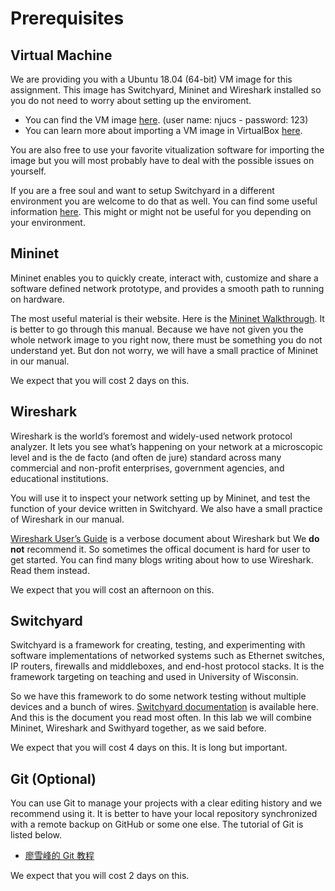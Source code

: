 # Prerequisites

## Virtual Machine

We are providing you with a Ubuntu 18.04 (64-bit) VM image for this assignment. This image has Switchyard, Mininet and Wireshark installed so you do not need to worry about setting up the enviroment.

- You can find the VM image [here](https://box.nju.edu.cn/d/123a70ac8ff34595b18f/).
(user name: njucs - password: 123)
- You can learn more about importing a VM image in VirtualBox [here](https://docs.oracle.com/cd/E26217_01/E26796/html/qs-import-vm.html).

You are also free to use your favorite vitualization software for importing the image but you will most probably have to deal with the possible issues on yourself.

If you are a free soul and want to setup Switchyard in a different environment you are welcome to do that as well. You can find some useful information [here](../../appendix/environment-setup.md). This might or might not be useful for you depending on your environment.

## Mininet

Mininet enables you to quickly create, interact with, customize and share a software defined network prototype, and provides a smooth path to running on hardware.

The most useful material is their website. Here is the [Mininet Walkthrough](http://mininet.org/walkthrough/). It is better to go through this manual. Because we have not given you the whole network image to you right now, there must be something you do not understand yet. But don not worry, we will have a small practice of Mininet in our manual.

We expect that you will cost 2 days on this.

## Wireshark

Wireshark is the world’s foremost and widely-used network protocol analyzer. It lets you see what’s happening on your network at a microscopic level and is the de facto (and often de jure) standard across many commercial and non-profit enterprises, government agencies, and educational institutions.

You will use it to inspect your network setting up by Mininet, and test the function of your device written in Switchyard. We also have a small practice of Wireshark in our manual.

[Wireshark User’s Guide](https://www.wireshark.org/docs/wsug_html/) is a verbose document about Wireshark but We **do not** recommend it. So sometimes the offical document is hard for user to get started. You can find many blogs writing about how to use Wireshark. Read them instead.

We expect that you will cost an afternoon on this.

## Switchyard

Switchyard is a framework for creating, testing, and experimenting with software implementations of networked systems such as Ethernet switches, IP routers, firewalls and middleboxes, and end-host protocol stacks. It is the framework targeting on teaching and used in University of Wisconsin.

So we have this framework to do some network testing without multiple devices and a bunch of wires. [Switchyard documentation](https://jsommers.github.io/switchyard/index.html) is available here. And this is the document you read most often. In this lab we will combine Mininet, Wireshark and Swithyard together, as we said before.

We expect that you will cost 4 days on this. It is long but important.

## Git (Optional)

You can use Git to manage your projects with a clear editing history and we recommend using it. It is better to have your local repository synchronized with a remote backup on GitHub or some one else. The tutorial of Git is listed below.

- [廖雪峰的 Git 教程](https://www.liaoxuefeng.com/wiki/896043488029600)

We expect that you will cost 2 days on this.
